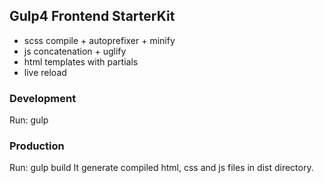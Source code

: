 ## Gulp4 Frontend StarterKit

- scss compile + autoprefixer + minify  
- js concatenation + uglify  
- html templates with partials  
- live reload  

### Development
Run: gulp

### Production

Run: gulp build
It generate compiled html, css and js files in dist directory.
